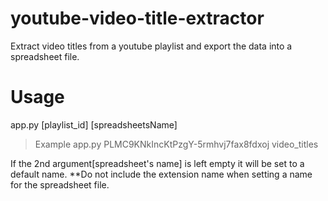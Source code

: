 # youtube-video-title-extractor
Extract video titles from a youtube playlist and export the data into a spreadsheet file. 

# Usage
app.py [playlist_id] [spreadsheetsName]

> Example
app.py PLMC9KNkIncKtPzgY-5rmhvj7fax8fdxoj video_titles


If the 2nd argument[spreadsheet's name] is left empty it will be set to a default name. 
**Do not include the extension name when setting a name for the spreadsheet file.
